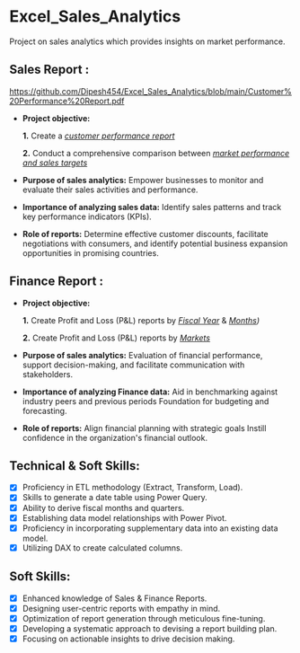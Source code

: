 # Excel_Sales_Analytics
Project on sales analytics which provides insights on market performance.
## Sales Report :

https://github.com/Dipesh454/Excel_Sales_Analytics/blob/main/Customer%20Performance%20Report.pdf
- **Project objective:** 

    **1.** Create a _[customer performance report](https://github.com/Dipesh454/Excel_Sales_Analytics/blob/main/Customer%20Performance%20Report.pdf)_ 

    **2.** Conduct a comprehensive comparison between _[market performance and sales targets](https://github.com/Dipesh454/Excel_Sales_Analytics/blob/main/Customer%20Performance%20Report.pdf)_

- **Purpose of sales analytics:** Empower businesses to monitor and evaluate their sales activities and performance.

- **Importance of analyzing sales data:** Identify sales patterns and track key performance indicators (KPIs).

- **Role of reports:** Determine effective customer discounts, facilitate negotiations with consumers, and identify potential business expansion opportunities in promising countries.


## Finance Report :

- **Project objective:** 

    **1.** Create Profit and Loss (P&L) reports by _[Fiscal Year](https://github.com/Dipesh454/Excel_Sales_Analytics/blob/main/P%26L%20Statement%20by%20Fiscal%20Year.pdf)_ & _[Months](https://github.com/Dipesh454/Excel_Sales_Analytics/blob/main/P%26L%20Statement%20by%20Months.pdf))_ 

   **2.** Create Profit and Loss (P&L) reports by _[Markets](https://github.com/Dipesh454/Excel-Sales_Analysis/blob/main/P%26L%20Statement%20by%20Markets.pdf)_

- **Purpose of sales analytics:** Evaluation of financial performance, support decision-making, and facilitate communication with stakeholders.

- **Importance of analyzing Finance data:** Aid in benchmarking against industry peers and previous periods Foundation for budgeting and forecasting.

- **Role of reports:** Align financial planning with strategic goals Instill confidence in the organization's financial outlook.


## Technical & Soft Skills:
- [x]	Proficiency in ETL methodology (Extract, Transform, Load).
- [x]	Skills to generate a date table using Power Query.
- [x]	Ability to derive fiscal months and quarters.
- [x]	Establishing data model relationships with Power Pivot.
- [x]	Proficiency in incorporating supplementary data into an existing data model.
- [x]	Utilizing DAX to create calculated columns.

## Soft Skills:
- [x]	Enhanced knowledge of Sales & Finance Reports.
- [x]	Designing user-centric reports with empathy in mind.
- [x]	Optimization of report generation through meticulous fine-tuning.
- [x]	Developing a systematic approach to devising a report building plan.
- [x] Focusing on actionable insights to drive decision making.
